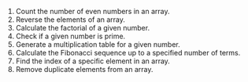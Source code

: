 1. Count the number of even numbers in an array.
2. Reverse the elements of an array.
3. Calculate the factorial of a given number.
4. Check if a given number is prime.
5. Generate a multiplication table for a given number.
6. Calculate the Fibonacci sequence up to a specified number of terms.
7. Find the index of a specific element in an array.
8. Remove duplicate elements from an array.
